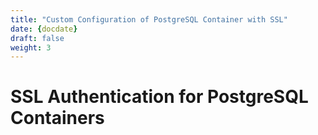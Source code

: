 ```yaml
---
title: "Custom Configuration of PostgreSQL Container with SSL"
date: {docdate}
draft: false
weight: 3
---
```


# SSL Authentication for PostgreSQL Containers
